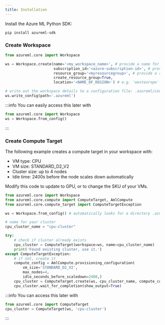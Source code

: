 ```yaml
---
title: Installation
---
```


Install the Azure ML Python SDK:

```console
pip install azureml-sdk
```

### Create Workspace

```python
from azureml.core import Workspace

ws = Workspace.create(name='<my_workspace_name>', # provide a name for your workspace
                      subscription_id='<azure-subscription-id>', # provide your subscription ID
                      resource_group='<myresourcegroup>', # provide a resource group name
                      create_resource_group=True,
                      location='<NAME_OF_REGION>') # e.g. 'westeurope' or 'eastus2' or 'westus2' or 'southeastasia'.

# write out the workspace details to a configuration file: .azureml/config.json
ws.write_config(path='.azureml')
```

:::info
You can easily access this later with
```python
from azureml.core import Workspace
ws = Workspace.from_config()
```
:::

### Create Compute Target

The following example creates a compute target in your workspace with:

- VM type: CPU
- VM size: STANDARD_D2_V2
- Cluster size: up to 4 nodes
- Idle time: 2400s before the node scales down automatically

Modify this code to update to GPU, or to change the SKU of your VMs.

```python
from azureml.core import Workspace
from azureml.core.compute import ComputeTarget, AmlCompute
from azureml.core.compute_target import ComputeTargetException

ws = Workspace.from_config() # automatically looks for a directory .azureml/

# name for your cluster
cpu_cluster_name = "cpu-cluster"

try:
    # check if cluster already exists
    cpu_cluster = ComputeTarget(workspace=ws, name=cpu_cluster_name)
    print('Found existing cluster, use it.')
except ComputeTargetException:
    # if not, create it
    compute_config = AmlCompute.provisioning_configuration(
        vm_size='STANDARD_D2_V2',
        max_nodes=4, 
        idle_seconds_before_scaledown=2400,)
    cpu_cluster = ComputeTarget.create(ws, cpu_cluster_name, compute_config)
    cpu_cluster.wait_for_completion(show_output=True)
```

:::info
You can access this later with

```python
from azureml.core import ComputeTarget
cpu_cluster = ComputeTarget(ws, 'cpu-cluster')
```
:::